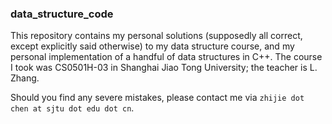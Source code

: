 ### data_structure_code

This repository contains my personal solutions (supposedly all correct, except explicitly said otherwise) to my data structure course, and my personal implementation of a handful of data structures in C++. The course I took was CS0501H-03 in Shanghai Jiao Tong University; the teacher is L. Zhang.

Should you find any severe mistakes, please contact me via ``zhijie dot chen at sjtu dot edu dot cn``.